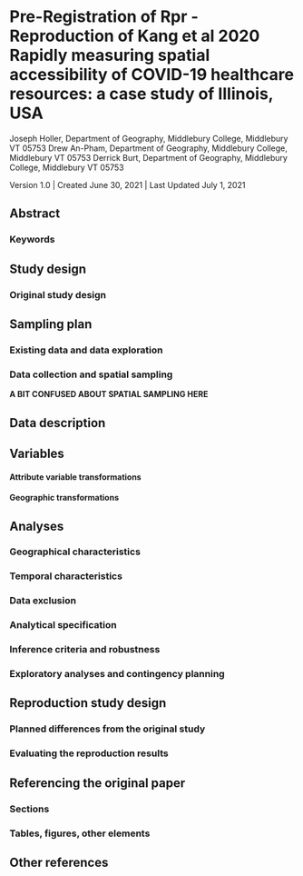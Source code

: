 # Pre-Registration of Rpr - Reproduction of Kang et al 2020 Rapidly measuring spatial accessibility of COVID-19 healthcare resources: a case study of Illinois, USA

Joseph Holler, Department of Geography, Middlebury College, Middlebury VT 05753
Drew An-Pham, Department of Geography, Middlebury College, Middlebury VT 05753
Derrick Burt, Department of Geography, Middlebury College, Middlebury VT 05753

Version 1.0 | Created June 30, 2021 | Last Updated July 1, 2021

## Abstract


### Keywords


## Study design


### Original study design

## Sampling plan

### Existing data and data exploration

### Data collection and spatial sampling


**A BIT CONFUSED ABOUT SPATIAL SAMPLING HERE**


## Data description


## Variables


#### Attribute variable transformations


#### Geographic transformations


## Analyses


### Geographical characteristics


### Temporal characteristics


### Data exclusion


### Analytical specification


### Inference criteria and robustness



### Exploratory analyses and contingency planning


## Reproduction study design

### Planned differences from the original study


### Evaluating the reproduction results


## Referencing the original paper


### Sections



### Tables, figures, other elements



## Other references
